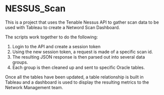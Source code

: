 # NESSUS_Scan

This is a project that uses the Tenable Nessus API to gather scan data to be used with Tableau to create a Netword Scan Dashboard.

The scripts work together to do the following:
1. Login to the API and create a session token
2. Using the new session token, a request is made of a specific scan id.
3. The resulting JSON response is then parsed out into several data groups.
4. Each group is then cleaned up and sent to specific Oracle tables.

Once all the tables have been updated, a table relationship is built in Tableau and a dashboard is used to display
the resulting metrics to the Network Management team.
